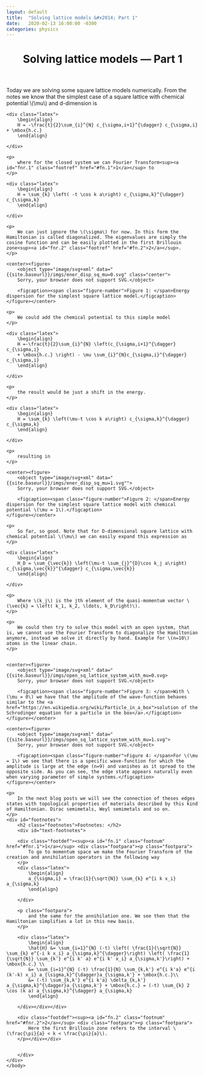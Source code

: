 ```yaml
---
layout: default
title:  "Solving lattice models &#x2014; Part 1"
date:   2020-02-13 16:00:00 -0300
categories: physics
---
```

<html>
    <body>
	<header>
	    <h1 class="title">Solving lattice models &#x2014; Part 1</h1>
	</header>
	<p>
	    Today we are solving some square lattice models numerically. From the notes we know that the simplest case of a square lattice with chemical potential \(\mu\) and d-dimension is
	</p>

	<div class="latex">
	    \begin{align}
	    H = -\frac{t}{2}\sum_{i}^{N} c_{\sigma,i+1}^{\dagger} c_{\sigma,i} + \mbox{h.c.}
	    \end{align}

	</div>

	<p>
	    where for the closed system we can Fourier Transform<sup><a id="fnr.1" class="footref" href="#fn.1">1</a></sup> to
	</p>

	<div class="latex">
	    \begin{align}
	    H = \sum_{k} \left( -t \cos k a\right) c_{\sigma,k}^{\dagger} c_{\sigma,k}
	    \end{align}

	</div>

	<p>
	    We can just ignore the \(\sigma\) for now. In this form the Hamiltonian is called diagonalized. The eigenvalues are simply the cosine function and can be easily plotted in the first Brillouin zone<sup><a id="fnr.2" class="footref" href="#fn.2">2</a></sup>.
	</p>

	<center><figure>
	    <object type="image/svg+xml" data="{{site.baseurl}}/imgs/ener_disp_sq_mu=0.svg" class="center">
		Sorry, your browser does not support SVG.</object>

	    <figcaption><span class="figure-number">Figure 1: </span>Energy dispersion for the simplest square lattice model.</figcaption>
	</figure></center>

	<p>
	    We could add the chemical potential to this simple model
	</p>

	<div class="latex">
	    \begin{align}
	    H =-\frac{t}{2}\sum_{i}^{N} \left(c_{\sigma,i+1}^{\dagger} c_{\sigma,i} 
	    + \mbox{h.c.} \right) - \mu \sum_{i}^{N}c_{\sigma,i}^{\dagger} c_{\sigma,i}
	    \end{align}

	</div>

	<p>
	    the result would be just a shift in the energy.
	</p>

	<div class="latex">
	    \begin{align}
	    H = \sum_{k} \left(\mu-t \cos k a\right) c_{\sigma,k}^{\dagger} c_{\sigma,k}
	    \end{align}

	</div>

	<p>
	    resulting in
	</p>

	<center><figure>
	    <object type="image/svg+xml" data="{{site.baseurl}}/imgs/ener_disp_sq_mu=1.svg"">
		Sorry, your browser does not support SVG.</object>

	    <figcaption><span class="figure-number">Figure 2: </span>Energy dispersion for the simplest square lattice model with chemical potential \(\mu = 1\).</figcaption>
	</figure></center>

	<p>
	    So far, so good. Note that for D-dimensional square lattice with chemical potential \(\mu\) we can easily expand this expression as 
	</p>

	<div class="latex">
	    \begin{align}
	    H_D = \sum_{\vec{k}} \left(\mu-t \sum_{j}^{D}\cos k_j a\right) c_{\sigma,\vec{k}}^{\dagger} c_{\sigma,\vec{k}}
	    \end{align}

	</div>

	<p>
	    Where \(k_j\) is the jth element of the quasi-momentum vector \(\vec{k} = \left( k_1, k_2, \ldots, k_D\right)\). 
	</p>

	<p>
	    We could then try to solve this model with an open system, that is, we cannot use the Fourier Transform to diagonalize the Hamiltonian anymore, instead we solve it directly by hand. Example for \(n=10\) atoms in the linear chain.
	</p>


	<center><figure>
	    <object type="image/svg+xml" data="{{site.baseurl}}/imgs/open_sq_lattice_system_with_mu=0.svg>
		Sorry, your browser does not support SVG.</object>

	    <figcaption><span class="figure-number">Figure 3: </span>With \(\mu = 0\) we have that the amplitude of the wave-function behaves similar to the <a href="https://en.wikipedia.org/wiki/Particle_in_a_box">solution of the Schrodinger equation for a particle in the box</a>.</figcaption>
	</figure></center>

	<center><figure>
	    <object type="image/svg+xml" data="{{site.baseurl}}/imgs/open_sq_lattice_system_with_mu=1.svg">
		Sorry, your browser does not support SVG.</object>

	    <figcaption><span class="figure-number">Figure 4: </span>For \(\mu = 1\) we see that there is a specific wave-function for which the amplitude is large at the edge (n=9) and vanishes as it spread to the opposite side. As you can see, the edge state appears naturally even when varying parameter of simple systems.</figcaption>
	</figure></center>

	<p>
	    In the next blog posts we will see the connection of theses edges states with topological properties of materials described by this kind of Hamiltonian. Dirac semimetals, Weyl semimetals and so on.
	</p>
	<div id="footnotes">
	    <h2 class="footnotes">Footnotes: </h2>
	    <div id="text-footnotes">

		<div class="footdef"><sup><a id="fn.1" class="footnum" href="#fnr.1">1</a></sup> <div class="footpara"><p class="footpara">
		    To go to momentum space we make the Fourier Transform of the creation and annihilation operators in the following way
		</p>
		<div class="latex">
		    \begin{align}
		    a_{\sigma,i} = \frac{1}{\sqrt{N}} \sum_{k} e^{i k x_i} a_{\sigma,k}
		    \end{align}

		</div>

		<p class="footpara">
		    and the same for the annihilation one. We see then that the Hamiltonian simplifies a lot in this new basis.
		</p>

		<div class="latex">
		    \begin{align}
		    \hat{H} &= \sum_{i=1}^{N} (-t) \left( \frac{1}{\sqrt{N}} \sum_{k} e^{-i k x_i} a_{\sigma,k}^{\dagger}\right) \left( \frac{1}{\sqrt{N}} \sum_{k'} e^{i k' a} e^{i k' x_i} a_{\sigma,k'}\right) + \mbox{h.c.} \\
		    &= \sum_{i=1}^{N} (-t) \frac{1}{N} \sum_{k,k'} e^{i k'a} e^{i (k'-k) x_i} a_{\sigma,k}^{\dagger}a_{\sigma,k'} + \mbox{h.c.}\\
		    &= (-t) \sum_{k,k'} e^{i k'a} \delta_{k,k'} a_{\sigma,k}^{\dagger}a_{\sigma,k'} + \mbox{h.c.} = (-t) \sum_{k} 2 \cos (k a) a_{\sigma,k}^{\dagger} a_{\sigma,k}
		    \end{align}

		</div></div></div>

		<div class="footdef"><sup><a id="fn.2" class="footnum" href="#fnr.2">2</a></sup> <div class="footpara"><p class="footpara">
		    Here the first Brillouin zone refers to the interval \(\frac{\pi}{a} < k < \frac{\pi}{a}\).
		</p></div></div>


	    </div>
	</div>
    </body>
</html>
